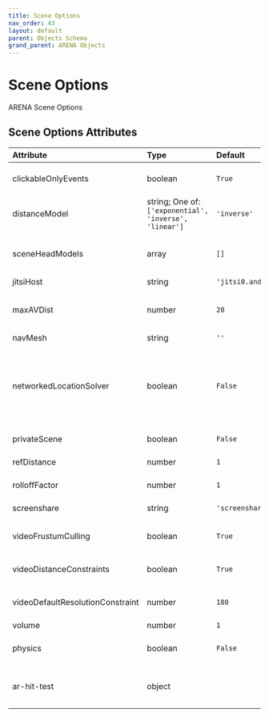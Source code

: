 ```yaml
---
title: Scene Options
nav_order: 43
layout: default
parent: Objects Schema
grand_parent: ARENA Objects
---
```


<!--CAUTION: This file is autogenerated from https://github.com/arenaxr/arena-schemas. Changes made here may be overwritten.-->


Scene Options
=============


ARENA Scene Options

Scene Options Attributes
-------------------------

|Attribute|Type|Default|Description|Required|
| :--- | :--- | :--- | :--- | :--- |
|clickableOnlyEvents|boolean|```True```|true = publish only mouse events for objects with click-listeners; false = all objects publish mouse events|Yes|
|distanceModel|string; One of: ```['exponential', 'inverse', 'linear']```|```'inverse'```|Algorithm to use to reduce the volume of the audio source as it moves away from the listener|No|
|sceneHeadModels|array|```[]```|Define the default head model(s) for the scene in a list. Users may still choose from the ARENA default list of head models as well.|No|
|jitsiHost|string|```'jitsi0.andrew.cmu.edu:8443'```|Jitsi host used for this scene.|No|
|maxAVDist|number|```20```|Maximum distance between cameras/users until audio and video are cut off. For saving bandwidth on scenes with large amounts of user activity at once|Yes|
|navMesh|string|```''```|Navigation Mesh URL|No|
|networkedLocationSolver|boolean|```False```|ARMarker location solver parameter. By default (networkedLocationSolver=false) clients solve camera location locally when a static marker is detected. When true, publishes marker detections (to realm/g/a/camera-name) and defers all tag solving of client camera to a solver sitting on pubsub.|No|
|privateScene|boolean|```False```|false = scene will be visible; true = scene will not show in listings|Yes|
|refDistance|number|```1```|Distance at which the volume reduction starts taking effect|No|
|rolloffFactor|number|```1```|How quickly the volume is reduced as the source moves away from the listener|No|
|screenshare|string|```'screenshare'```|Name of the 3D object used when sharing desktop|No|
|videoFrustumCulling|boolean|```True```|If false, will disable video frustum culling (video frustum culling stops video from users outside of view)|Yes|
|videoDistanceConstraints|boolean|```True```|If false, will disable video distance constraints (video resolution decreases with distance from users in view)|Yes|
|videoDefaultResolutionConstraint|number|```180```|Sets the default max resolution for all users. Ignored when videoDistanceConstraints = true.|Yes|
|volume|number|```1```|Volume for users in a scene|No|
|physics|boolean|```False```|If true, will load the aframe-physics-system. Required for the following: `dynamic-body`, `impulse`, `collision-listener`.|Yes|
|ar-hit-test|object||A-Frame AR Hit Test Settings. More properties at <a href='https://aframe.io/docs/1.3.0/components/ar-hit-test.html'>https://aframe.io/docs/1.3.0/components/ar-hit-test.html</a>|No|
